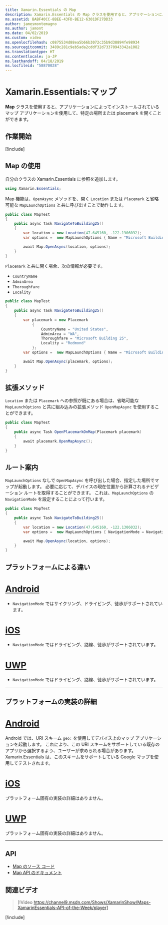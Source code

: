 ```yaml
---
title: Xamarin.Essentials の Map
description: Xamarin.Essentials の Map クラスを使用すると、アプリケーションによってインストールされているマップ アプリケーションを使用して、特定の場所または placemark を開くことができます。
ms.assetid: BABF40CC-8BEE-43FD-BE12-6301DF27DD33
author: jamesmontemagno
ms.author: jamont
ms.date: 04/02/2019
ms.custom: video
ms.openlocfilehash: c0875534d88ea5b66b3072c35b9d38894fe98934
ms.sourcegitcommit: 3489c281c9eb5ada2cddf32d73370943342a1082
ms.translationtype: HT
ms.contentlocale: ja-JP
ms.lasthandoff: 04/18/2019
ms.locfileid: "58870028"
---
```

# <a name="xamarinessentials-map"></a>Xamarin.Essentials:マップ

**Map** クラスを使用すると、アプリケーションによってインストールされているマップ アプリケーションを使用して、特定の場所または placemark を開くことができます。

## <a name="get-started"></a>作業開始

[!include[](~/essentials/includes/get-started.md)]

## <a name="using-map"></a>Map の使用

自分のクラスの Xamarin.Essentials に参照を追加します。

```csharp
using Xamarin.Essentials;
```

Map 機能は、`OpenAsync` メソッドを、開く `Location` または `Placemark` と省略可能な `MapLaunchOptions` と共に呼び出すことで動作します。

```csharp
public class MapTest
{
    public async Task NavigateToBuilding25()
    {
        var location = new Location(47.645160, -122.1306032);
        var options =  new MapLaunchOptions { Name = "Microsoft Building 25" };

        await Map.OpenAsync(location, options);
    }
}
```

`Placemark` と共に開く場合、次の情報が必要です。

- `CountryName`
- `AdminArea`
- `Thoroughfare`
- `Locality`

```csharp
public class MapTest
{
    public async Task NavigateToBuilding25()
    {
        var placemark = new Placemark
            {
                CountryName = "United States",
                AdminArea = "WA",
                Thoroughfare = "Microsoft Building 25",
                Locality = "Redmond"
            };
        var options =  new MapLaunchOptions { Name = "Microsoft Building 25" };

        await Map.OpenAsync(placemark, options);
    }
}
```

## <a name="extension-methods"></a>拡張メソッド

`Location` または `Placemark` への参照が既にある場合は、省略可能な `MapLaunchOptions` と共に組み込みの拡張メソッド `OpenMapAsync` を使用することができます。

```csharp
public class MapTest
{
    public async Task OpenPlacemarkOnMap(Placemark placemark)
    {
        await placemark.OpenMapAsync();
    }
}
```

## <a name="directions-mode"></a>ルート案内

`MapLaunchOptions` なしで `OpenMapAsync` を呼び出した場合、指定した場所でマップが起動します。 必要に応じて、デバイスの現在位置から計算されるナビゲーション ルートを取得することができます。 これは、`MapLaunchOptions` の `NavigationMode` を設定することによって行います。

```csharp
public class MapTest
{
    public async Task NavigateToBuilding25()
    {
        var location = new Location(47.645160, -122.1306032);
        var options =  new MapLaunchOptions { NavigationMode = NavigationMode.Driving };

        await Map.OpenAsync(location, options);
    }
}
```

## <a name="platform-differences"></a>プラットフォームによる違い

# <a name="androidtabandroid"></a>[Android](#tab/android)

- `NavigationMode` ではサイクリング、ドライビング、徒歩がサポートされています。

# <a name="iostabios"></a>[iOS](#tab/ios)

- `NavigationMode` ではドライビング、路線、徒歩がサポートされています。

# <a name="uwptabuwp"></a>[UWP](#tab/uwp)

- `NavigationMode` ではドライビング、路線、徒歩がサポートされています。

--------------

## <a name="platform-implementation-specifics"></a>プラットフォームの実装の詳細

# <a name="androidtabandroid"></a>[Android](#tab/android)

Android では、URI スキーム `geo:` を使用してデバイス上のマップ アプリケーションを起動します。 これにより、この URI スキームをサポートしている既存のアプリから選択するよう、ユーザーが求められる場合があります。  Xamarin.Essentials は、このスキームをサポートしている Google マップを使用してテストされます。

# <a name="iostabios"></a>[iOS](#tab/ios)

プラットフォーム固有の実装の詳細はありません。

# <a name="uwptabuwp"></a>[UWP](#tab/uwp)

プラットフォーム固有の実装の詳細はありません。

--------------

## <a name="api"></a>API

- [Map のソース コード](https://github.com/xamarin/Essentials/tree/master/Xamarin.Essentials/Map)
- [Map API のドキュメント](xref:Xamarin.Essentials.Map)

## <a name="related-video"></a>関連ビデオ

> [!Video https://channel9.msdn.com/Shows/XamarinShow/Maps-XamarinEssentials-API-of-the-Week/player]

[!include[](~/essentials/includes/xamarin-show-essentials.md)]
